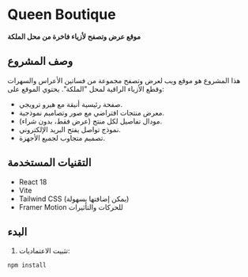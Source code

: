 # Queen Boutique

**موقع عرض وتصفح لأزياء فاخرة من محل الملكة**

## وصف المشروع

هذا المشروع هو موقع ويب لعرض وتصفح مجموعة من فساتين الأعراس والسهرات وقطع الأزياء الراقية لمحل "الملكة". يحتوي الموقع على:
- صفحة رئيسية أنيقة مع هيرو ترويجي.
- معرض منتجات افتراضي مع صور وتصاميم نموذجية.
- مودال تفاصيل لكل منتج (عرض فقط، بدون شراء).
- نموذج تواصل يفتح البريد الإلكتروني.
- تصميم متجاوب لجميع الأجهزة.

## التقنيات المستخدمة

- React 18
- Vite
- Tailwind CSS (يمكن إضافتها بسهولة)
- Framer Motion للحركات والتأثيرات

## البدء

1. تثبيت الاعتماديات:
```bash
npm install
